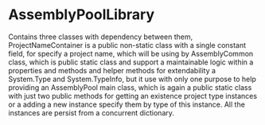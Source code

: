 # AssemblyPoolLibrary
Contains three classes with dependency between them, ProjectNameContainer is a public non-static
class with a single constant field, for specify a project name, which will be using by AssemblyCommon
class, which is public static class and support a maintainable logic within a properties and methods and
helper methods for extendability a System.Type and System.TypeInfo, but it use with only one purpose to help
providing an AssemblyPool main class, which is again a public static class with just two public methods for getting
an existence project type instances or a adding a new instance specify them by type of this instance.
All the instances are persist from a concurrent dictionary.